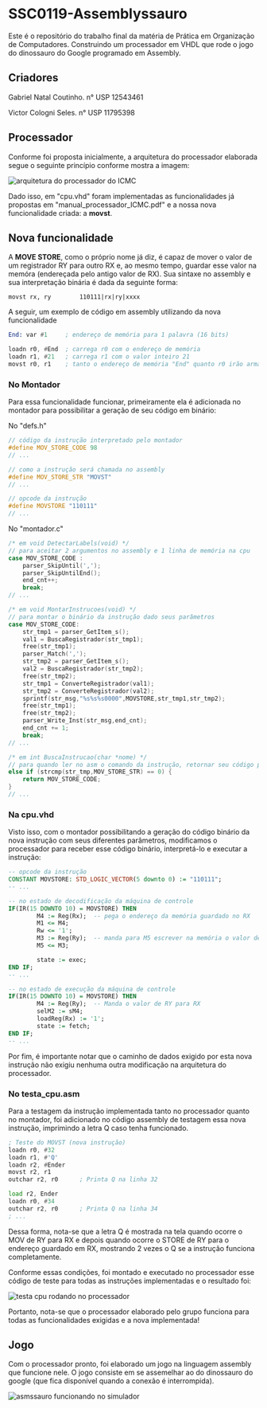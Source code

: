 # SSC0119-Assemblyssauro
Este é o repositório do trabalho final da matéria de Prática em Organização de Computadores. 
Construindo um processador em VHDL que rode o jogo do dinossauro do Google programado em Assembly.

## Criadores
Gabriel Natal Coutinho. n° USP 12543461

Victor Cologni Seles. n° USP 11795398

## Processador
Conforme foi proposta inicialmente, a arquitetura do processador elaborada segue o seguinte princípio conforme mostra a imagem:

![arquitetura do processador do ICMC](https://github.com/natalzera/SSC0119-Assemblyssauro/blob/main/imgs/arq.png)

Dado isso, em "cpu.vhd" foram implementadas as funcionalidades já propostas em "manual_processador_ICMC.pdf" e a nossa nova funcionalidade criada: a **movst**.

## Nova funcionalidade
A **MOVE STORE**, como o próprio nome já diz, é capaz de mover o valor de um registrador RY para outro RX e, ao mesmo tempo, guardar esse valor na memóra (endereçada pelo antigo valor de RX). Sua sintaxe no assembly e sua interpretação binária é dada da seguinte forma:
```
movst rx, ry        110111|rx|ry|xxxx
```

A seguir, um exemplo de código em assembly utilizando da nova funcionalidade
```asm
End: var #1     ; endereço de memória para 1 palavra (16 bits)

loadn r0, #End  ; carrega r0 com o endereço de memória
loadn r1, #21   ; carrega r1 com o valor inteiro 21
movst r0, r1    ; tanto o endereço de memória "End" quanto r0 irão armazenar o valor de r1 (21)
```

### No Montador
Para essa funcionalidade funcionar, primeiramente ela é adicionada no montador para possibilitar a geração de seu código em binário:

No "defs.h"
```C
// código da instrução interpretado pelo montador
#define MOV_STORE_CODE 98
// ...

// como a instrução será chamada no assembly
#define MOV_STORE_STR "MOVST"
// ...

// opcode da instrução
#define MOVSTORE "110111"
// ...
```

No "montador.c"
```C
/* em void DetectarLabels(void) */
// para aceitar 2 argumentos no assembly e 1 linha de memória na cpu
case MOV_STORE_CODE :
    parser_SkipUntil(',');
    parser_SkipUntilEnd();
    end_cnt++;
    break;
// ...

/* em void MontarInstrucoes(void) */
// para montar o binário da instrução dado seus parâmetros
case MOV_STORE_CODE:
    str_tmp1 = parser_GetItem_s();
    val1 = BuscaRegistrador(str_tmp1);
    free(str_tmp1);
    parser_Match(',');
    str_tmp2 = parser_GetItem_s();
    val2 = BuscaRegistrador(str_tmp2);
    free(str_tmp2);
    str_tmp1 = ConverteRegistrador(val1);
    str_tmp2 = ConverteRegistrador(val2);
    sprintf(str_msg,"%s%s%s0000",MOVSTORE,str_tmp1,str_tmp2);
    free(str_tmp1);
    free(str_tmp2);
    parser_Write_Inst(str_msg,end_cnt);
    end_cnt += 1;
    break;
// ...

/* em int BuscaInstrucao(char *nome) */
// para quando ler no asm o comando da instrução, retornar seu código para o montador montá-la
else if (strcmp(str_tmp,MOV_STORE_STR) == 0) {
    return MOV_STORE_CODE;
}
// ...
```

### Na cpu.vhd
Visto isso, com o montador possibilitando a geração do código binário da nova instrução com seus diferentes parâmetros, modificamos o processador para receber esse código binário, interpretá-lo e executar a instrução:

```vhd
-- opcode da instrução
CONSTANT MOVSTORE: STD_LOGIC_VECTOR(5 downto 0) := "110111";
-- ...

-- no estado de decodificação da máquina de controle
IF(IR(15 DOWNTO 10) = MOVSTORE) THEN
        M4 := Reg(Rx);	-- pega o endereço da memória guardado no RX
        M1 <= M4;
        Rw <= '1';
        M3 := Reg(Ry);	-- manda para M5 escrever na memória o valor de RY
        M5 <= M3;

        state := exec;
END IF;
-- ...

-- no estado de execução da máquina de controle
IF(IR(15 DOWNTO 10) = MOVSTORE) THEN
        M4 := Reg(Ry);  -- Manda o valor de RY para RX
        selM2 := sM4;
        loadReg(Rx) := '1';
        state := fetch;
END IF;
-- ...
```

Por fim, é importante notar que o caminho de dados exigido por esta nova instrução não exigiu nenhuma outra modificação na arquitetura do processador.

### No testa_cpu.asm
Para a testagem da instrução implementada tanto no processador quanto no montador, foi adicionado no código assembly de testagem essa nova instrução, imprimindo a letra Q caso tenha funcionado.

```asm
; Teste do MOVST (nova instrução)
loadn r0, #32
loadn r1, #'Q'
loadn r2, #Ender
movst r2, r1	
outchar r2, r0		; Printa Q na linha 32

load r2, Ender
loadn r0, #34
outchar r2, r0		; Printa Q na linha 34
; ...
```
Dessa forma, nota-se que a letra Q é mostrada na tela quando ocorre o MOV de RY para RX e depois quando ocorre o STORE de RY para o endereço guardado em RX, mostrando 2 vezes o Q se a instrução funciona completamente.

Conforme essas condições, foi montado e executado no processador esse código de teste para todas as instruções implementadas e o resultado foi:

![testa cpu rodando no processador](https://github.com/natalzera/SSC0119-Assemblyssauro/blob/main/imgs/cpu_func.jpg)

Portanto, nota-se que o processador elaborado pelo grupo funciona para todas as funcionalidades exigidas e a nova implementada!

## Jogo
Com o processador pronto, foi elaborado um jogo na linguagem assembly que funcione nele. O jogo consiste em se assemelhar ao do dinossauro do google (que fica disponível quando a conexão é interrompida).

![asmssauro funcionando no simulador](https://github.com/natalzera/SSC0119-Assemblyssauro/blob/main/imgs/DinoGameDEMO.gif)
